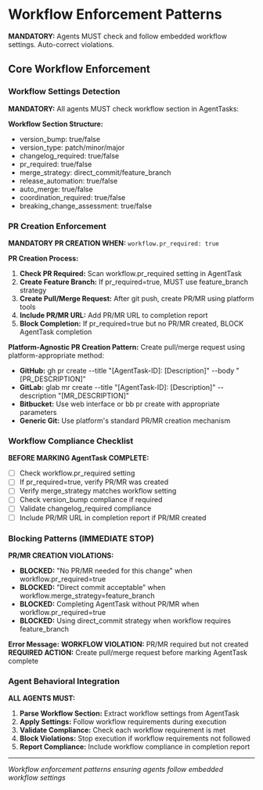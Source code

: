 # Workflow Enforcement Patterns

**MANDATORY:** Agents MUST check and follow embedded workflow settings. Auto-correct violations.

## Core Workflow Enforcement

### Workflow Settings Detection
**MANDATORY:** All agents MUST check workflow section in AgentTasks:

**Workflow Section Structure:**
- version_bump: true/false
- version_type: patch/minor/major
- changelog_required: true/false
- pr_required: true/false
- merge_strategy: direct_commit/feature_branch
- release_automation: true/false
- auto_merge: true/false
- coordination_required: true/false
- breaking_change_assessment: true/false

### PR Creation Enforcement

**MANDATORY PR CREATION WHEN:** `workflow.pr_required: true`

**PR Creation Process:**
1. **Check PR Required:** Scan workflow.pr_required setting in AgentTask
2. **Create Feature Branch:** If pr_required=true, MUST use feature_branch strategy
3. **Create Pull/Merge Request:** After git push, create PR/MR using platform tools
4. **Include PR/MR URL:** Add PR/MR URL to completion report
5. **Block Completion:** If pr_required=true but no PR/MR created, BLOCK AgentTask completion

**Platform-Agnostic PR Creation Pattern:**
Create pull/merge request using platform-appropriate method:
- **GitHub:** gh pr create --title "[AgentTask-ID]: [Description]" --body "[PR_DESCRIPTION]"
- **GitLab:** glab mr create --title "[AgentTask-ID]: [Description]" --description "[MR_DESCRIPTION]"
- **Bitbucket:** Use web interface or bb pr create with appropriate parameters
- **Generic Git:** Use platform's standard PR/MR creation mechanism

### Workflow Compliance Checklist

**BEFORE MARKING AgentTask COMPLETE:**
- ☐ Check workflow.pr_required setting
- ☐ If pr_required=true, verify PR/MR was created
- ☐ Verify merge_strategy matches workflow setting
- ☐ Check version_bump compliance if required
- ☐ Validate changelog_required compliance
- ☐ Include PR/MR URL in completion report if PR/MR created

### Blocking Patterns (IMMEDIATE STOP)

**PR/MR CREATION VIOLATIONS:**
- **BLOCKED:** "No PR/MR needed for this change" when workflow.pr_required=true
- **BLOCKED:** "Direct commit acceptable" when workflow.merge_strategy=feature_branch
- **BLOCKED:** Completing AgentTask without PR/MR when workflow.pr_required=true
- **BLOCKED:** Using direct_commit strategy when workflow requires feature_branch

**Error Message:**
**WORKFLOW VIOLATION:** PR/MR required but not created
**REQUIRED ACTION:** Create pull/merge request before marking AgentTask complete

### Agent Behavioral Integration

**ALL AGENTS MUST:**
1. **Parse Workflow Section:** Extract workflow settings from AgentTask
2. **Apply Settings:** Follow workflow requirements during execution
3. **Validate Compliance:** Check each workflow requirement is met
4. **Block Violations:** Stop execution if workflow requirements not followed
5. **Report Compliance:** Include workflow compliance in completion report

---
*Workflow enforcement patterns ensuring agents follow embedded workflow settings*